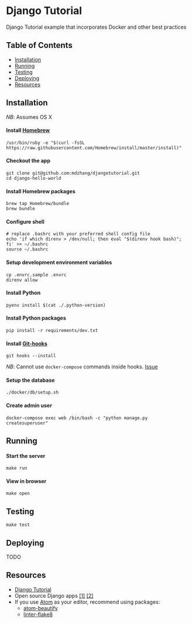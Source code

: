 # Django Tutorial

Django Tutorial example that incorporates Docker and other best practices

## Table of Contents

* [Installation](#installation)
* [Running](#running)
* [Testing](#testing)
* [Deploying](#deploying)
* [Resources](#resources)

## Installation

*NB*: Assumes OS X

#### Install [Homebrew](http://brew.sh/#install)

```
/usr/bin/ruby -e "$(curl -fsSL https://raw.githubusercontent.com/Homebrew/install/master/install)"
```

#### Checkout the app

```
git clone git@github.com:mdzhang/djangotutorial.git
cd django-hello-world
```

#### Install Homebrew packages

```
brew tap Homebrew/bundle
brew bundle
```

#### Configure shell

```
# replace .bashrc with your preferred shell config file
echo 'if which direnv > /dev/null; then eval "$(direnv hook bash)"; fi' >> ~/.bashrc
source ~/.bashrc
```

#### Setup development environment variables

```
cp .envrc.sample .envrc
direnv allow
```

#### Install Python

```
pyenv install $(cat ./.python-version)
```

#### Install Python packages

```
pip install -r requirements/dev.txt
```

#### Install [Git-hooks](https://github.com/git-hooks/git-hooks)

```
git hooks --install
```

*NB*: Cannot use `docker-compose` commands inside hooks. [Issue](https://github.com/docker/compose/issues/3491)

#### Setup the database

```
./docker/db/setup.sh
```

#### Create admin user

```
docker-compose exec web /bin/bash -c "python manage.py createsuperuser"
```

## Running

#### Start the server

```
make run
```

#### View in browser

```
make open
```

## Testing

```
make test
```

## Deploying

TODO

## Resources

- [Django Tutorial](https://docs.djangoproject.com/en/1.10/intro/)
- Open source Django apps [[1]](https://github.com/django/djangoproject.com) [[2]](https://github.com/samuelclay/NewsBlur)
- If you use [Atom](https://atom.io/) as your editor, recommend using packages:
  - [atom-beautify](https://atom.io/packages/atom-beautify)
  - [linter-flake8](https://atom.io/packages/linter-flake8)
